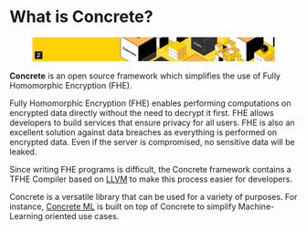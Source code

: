 # What is Concrete?

<figure><img src="../.gitbook/assets/concrete_doc_header.png" alt=""><figcaption></figcaption></figure>

**Concrete** is an open source framework which simplifies the use of Fully Homomorphic Encryption (FHE).

Fully Homomorphic Encryption (FHE) enables performing computations on encrypted data directly without the need to decrypt it first. FHE allows developers to build services that ensure privacy for all users. FHE is also an excellent solution against data breaches as everything is performed on encrypted data. Even if the server is compromised, no sensitive data will be leaked.

Since writing FHE programs is difficult, the Concrete framework contains a TFHE Compiler based on [LLVM](https://en.wikipedia.org/wiki/LLVM) to make this process easier for developers.

Concrete is a versatile library that can be used for a variety of purposes. For instance, [Concrete ML](https://github.com/zama-ai/concrete-ml) is built on top of Concrete to simplify Machine-Learning oriented use cases.

